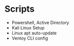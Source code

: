 # Scripts
- Powershell, Active Directory
- Kali Linux Setup
- Linux apt auto-update
- Ventoy CLI config